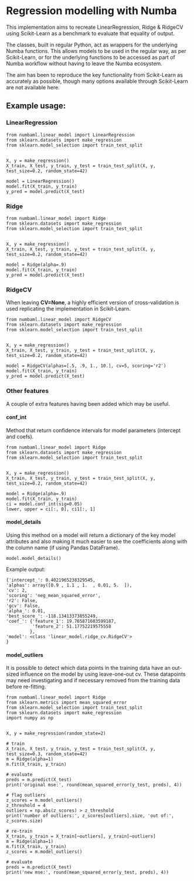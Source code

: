 # Regression modelling with Numba

This implementation aims to recreate LinearRegression, Ridge & RidgeCV using Scikit-Learn as a benchmark to evaluate that equality of output.

The classes, built in regular Python, act as wrappers for the underlying Numba functions. This allows models to be used
in the regular way, as per Scikit-Learn, or for the underlying functions to be accessed as part of Numba workflow without having to leave the Numba ecosystem.

The aim has been to reproduce the key functionality from Scikit-Learn as accurately as possible, though many options available through Scikit-Learn are not available here.


## Example usage:

### LinearRegression

```
from numbaml.linear_model import LinearRegression
from sklearn.datasets import make_regression
from sklearn.model_selection import train_test_split


X, y = make_regression()
X_train, X_test, y_train, y_test = train_test_split(X, y, test_size=0.2, random_state=42)

model = LinearRegression()
model.fit(X_train, y_train)
y_pred = model.predict(X_test)
```

### Ridge

```
from numbaml.linear_model import Ridge
from sklearn.datasets import make_regression
from sklearn.model_selection import train_test_split


X, y = make_regression()
X_train, X_test, y_train, y_test = train_test_split(X, y, test_size=0.2, random_state=42)

model = Ridge(alpha=.9)
model.fit(X_train, y_train)
y_pred = model.predict(X_test)
```

### RidgeCV

When leaving **CV=None**,
a highly efficient version of cross-validation is used replicating the implementation in Scikit-Learn.

```
from numbaml.linear_model import RidgeCV
from sklearn.datasets import make_regression
from sklearn.model_selection import train_test_split


X, y = make_regression()
X_train, X_test, y_train, y_test = train_test_split(X, y, test_size=0.2, random_state=42)

model = RidgeCV(alphas=[.5, .9, 1., 10.], cv=5, scoring='r2')
model.fit(X_train, y_train)
y_pred = model.predict(X_test)
```

### Other features
A couple of extra features having been added which may be useful.


#### conf_int
Method that return confidence intervals for model parameters (intercept and coefs).
```
from numbaml.linear_model import Ridge
from sklearn.datasets import make_regression
from sklearn.model_selection import train_test_split


X, y = make_regression()
X_train, X_test, y_train, y_test = train_test_split(X, y, test_size=0.2, random_state=42)

model = Ridge(alpha=.9)
model.fit(X_train, y_train)
ci = model.conf_int(sig=0.05)
lower, upper = ci[:, 0], ci1[:, 1]
```

#### model_details
Using this method on a model will return a dictionary of the key model attributes
and also making it much easier to see the coefficients along with the column name (if using Pandas DataFrame).
```
model.model_details()
```
Example output:
```
{'intercept_': 0.4021965238329545,
'alphas': array([0.9 , 1.1 , 1.  , 0.01, 5.  ]),
'cv': 2,
'scoring': 'neg_mean_squared_error',
'r2': False, 
'gcv': False,
'alpha_': 0.01,
'best_score_': -118.13413373855249,
'coef_': {'feature_1': 19.765871603599187,
          'feature_2': 51.17752219575558
         },
'model': <class 'linear_model.ridge_cv.RidgeCV'>
}
```


#### model_outliers
It is possible to detect which data points in the training data have an out-sized influence on the model
by using leave-one-out cv. These datapoints may need investigating
and if necessary removed from the training data before re-fitting. 

```
from numbaml.linear_model import Ridge
from sklearn.metrics import mean_squared_error
from sklearn.model_selection import train_test_split
from sklearn.datasets import make_regression
import numpy as np


X, y = make_regression(random_state=2)

# train
X_train, X_test, y_train, y_test = train_test_split(X, y, test_size=0.3, random_state=42)
m = Ridge(alpha=1)
m.fit(X_train, y_train)

# evaluate
preds = m.predict(X_test)
print('original mse:', round(mean_squared_error(y_test, preds), 4))

# flag outliers
z_scores = m.model_outliers()
z_threshold = 4
outliers = np.abs(z_scores) > z_threshold
print('number of outliers:', z_scores[outliers].size, 'out of:', z_scores.size)

# re-train
X_train, y_train = X_train[~outliers], y_train[~outliers]
m = Ridge(alpha=1)
m.fit(X_train, y_train)
z_scores = m.model_outliers()

# evaluate
preds = m.predict(X_test)
print('new mse:', round(mean_squared_error(y_test, preds), 4))

```